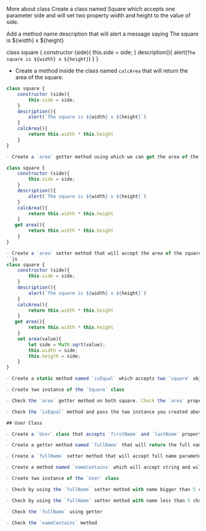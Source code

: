 More about class
Create a class named Square which accepts one parameter side and will set two property width and height to the value of side.

Add a method name description that will alert a message saying The square is ${width} x ${height}

class square {
    constructor (side){
        this.side = side;
    }
    description(){
        alert(`The square is ${width} x ${height}`)
    }
}

- Create a method inside the class named `calcArea` that will return the area of the square.
```js
class square {
    constructor (side){
        this.side = side;
    }
    description(){
        alert(`The square is ${width} x ${height}`)
    }
    calcArea(){
        return this.width * this.height
    }
}

- Create a `area` getter method using which we can get the area of the square.

class square {
    constructor (side){
        this.side = side;
    }
    description(){
        alert(`The square is ${width} x ${height}`)
    }
    calcArea(){
        return this.width * this.height
    }
   get area(){
        return this.width * this.height
    }
}

- Create a `area` setter method that will accept the area of the square. Based on the value of area it will set the value of `width` and `height`.
``js
class square {
    constructor (side){
        this.side = side;
    }
    description(){
        alert(`The square is ${width} x ${height}`)
    }
    calcArea(){
        return this.width * this.height
    }
   get area(){
        return this.width * this.height
    }
    set area(value){
        let side = Math.sqrt(value);
        this.width = side;
        this.heigth = side;
    }
}

- Create a static method named `isEqual` which accepts two `square` object with `width` and `height` property. If the area of both square is same it will return `true` or `false`.

- Create two instance of the `Square` class

- Check the `area` getter method on both square. Check the `area` property on one square more than 4 times.

- Check the `isEqual` method and pass the two instance you created above.

## User Class

- Create a `User` class that accepts `firstName` and `lastName` property

- Create a getter method named `fullName` that will return the full name of the person.

- Create a `fullName` setter method that will accept full name parameter of the person. It will update the `firstName` and `lastName` based on the input. Say if the user passed `Arya Stark` it will update the `firstName` to `Arya` and `lastName` to `Stark`. It will also change one condition if the length of the name passed is less than 5 characters it will alert a message saying `Full name should be more than 5 characters`

- Create a method named `nameContains` which will accept string and will return `true` or `false` based on if the name of the user contains the text that passed by user.

- Create two instance of the `User` class

- Check by using the `fullName` setter method with name bigger than 5 characters.

- Check by using the `fullName` setter method with name less than 5 characters.

- Check the `fullName` using getter

- Check the `nameContains` method
